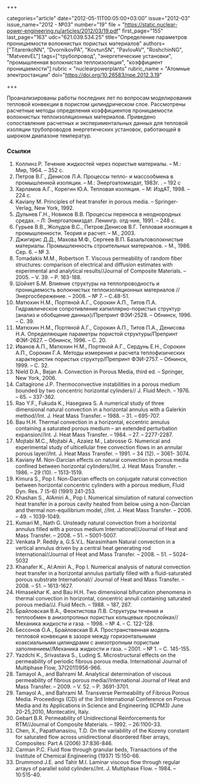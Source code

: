 +++

categories="article"
date="2012-05-11T00:05:00+03:00"
issue="2012-03"
issue_name="2012 - №03"
number="19"
file = "https://static.nuclear-power-engineering.ru/articles/2012/03/19.pdf"
first_page="155"
last_page="163"
udc="621.039.534.25"
title="Определение параметров проницаемости волокнистых пористых материалов"
authors=["TitarenkoNN", "DvornikovPA", "KovtunSN", "PavlovAV", "RoshchinNG", "MatveevEL"]
tags=["трубопровод", "энергетические установки", "промышленная волокнистая теплоизоляция", "коэффициент проницаемости"]
rubric = "nuclearpowerplants"
rubric_name = "Aтомные электростанции"
doi="https://doi.org/10.26583/npe.2012.3.19"

+++

Проанализированы работы последних лет по вопросам моделирования тепловой конвекции в пористом цилиндрическом слое. Рассмотрены расчетные методы определения коэффициентов проницаемости волокнистых теплоизоляционных материалов. Приведено сопоставление расчетных и экспериментальных данных для тепловой изоляции трубопроводов энергетических установок, работающей в широком диапазоне температур.

### Ссылки

1. Коллинз Р. Течение жидкостей через пористые материалы. – М.: Мир, 1964. – 352 с.
2. Петров В.Г., Денисов Л.А. Процессы тепло- и массообмена в промышленной изоляции. – М.: Энергоатомиздат, 1983г. . – 192 с
3. Харламов А.Г., Корегин Ю.А. Тепловая изоляция. – М: ИздАТ, 1998. – 224 с.
4. Kaviany M. Principles of heat transfer in porous media. – Springer-Verlag, New York, 1992.
5. Дульнев Г.Н., Новиков В.В. Процессы переноса в неоднородных средах. – Л: Энергоатомиздат. Ленингр. отд-ние, 1991. – 248 с.
6. Гурьев В.В., Жолудов B.C., Петров:Денисов В.Г. Тепловая изоляция в промышленности. Теория и расчет. – М., 2003.
7. Джигирис Д.Д., Махова М.Ф., Сергеев В.П. Базальтоволокнистые материалы. Промышленность строительных материалов. – М., 1986. Сер. 6. – № 3.
8. Tomadakis M.M., Robertson T. Viscous permeability of random fiber structures: comparison of electrical and diffusion estimates with experimental and analytical results//Journal of Composite Materials. – 2005. – V. 39. – Р. 163-188.
9. Шойхет Б.М. Влияние структуры на теплопроводность и проницаемость волокнистых теплоизоляционных материалов // Энергосбережение. – 2008. – № 7. – С.48-51.
10. Матюхин Н.М., Портяной А.Г., Сорокин А.П., Титов П.А. Гидравлическое сопротивление капиллярно-пористых структур (анализ и обобщение данных)/Препринт ФЭИ-2528. – Обнинск, 1996. – С. 39.
11. Матюхин Н.М., Портяной А.Г., Сорокин А.П., Титов П.А., Денисова Н.А. Определяющие параметры пористой структуры/Препринт ФЭИ-2627. – Обнинск, 1996. – С. 20.
12. Иванов А.П., Матюхин Н.М., Портяной А.Г., Сердунь Е.Н., Сорокин А.П., Сорокин Г.А. Методы измерения и расчета теплофизических характеристик пористых структур/Препринт ФЭИ-2757. – Обнинск, 1999. – С. 32.
13. Nield D.A., Bejan A. Convection in Porous Media, third ed. – Springer, New York, 2006.
14. Caltagirone J.P. Thermoconvective instabilities in a porous medium bounded by two concentric horizontal cylinders// J. Fluid Mech. – 1976. – 65. – 337-362.
15. Rao Y.F., Fukuda K., Hasegawa S. A numerical study of three dimensional natural convection in a horizontal annulus with a Galerkin method//Int. J. Heat Mass Transfer. – 1988. – 31. – 695-707.
16. Bau H.H. Thermal convection in a horizontal, eccentric annulus containing a saturated porous medium – an extended perturbation expansion//Int. J. Heat Mass Transfer. – 1984. – 27. – 2277-2287.
17. Mojtabi M.C., Mojtabi A., Azaiez M., Labrosse G. Numerical and experimental study of ulticellular free convection flows in an annular porous layer//Int. J. Heat Mass Transfer. – 1991. – 34 (12). – 3061- 3074.
18. Kaviany M. Non-Darcian effects on natural convection in porous media confined between horizontal cylinders//Int. J. Heat Mass Transfer. – 1986. – 29 (10). – 1513-1519.
19. Kimura S., Pop I. Non-Darcian effects on conjugate natural convection between horizontal concentric cylinders with a porous medium, Fluid Dyn. Res. 7 (5-6) (1991) 241-253.
20. Khashan S., AlAmiri A., Pop I. Numerical simulation of natural convection heat transfer in a porous cavity heated from below using a non-Darcian and thermal non-equilibrium model, //Int. J. Heat Mass Transfer. – 2006. – 49. – 1039-1049.
21. Kumari M., Nath G. Unsteady natural convection from a horizontal annulus filled with a porous medium International//Journal of Heat and Mass Transfer. – 2008. – 51. – 5001-5007.
22. Venkata P. Reddy a, G.S.V.L. Narasimham Natural convection in a vertical annulus driven by a central heat generating rod International//Journal of Heat and Mass Transfer. – 2008. – 51. – 5024-5032
23. Khanafer K., Al:Amiri A., Pop I. Numerical analysis of natural convection heat transfer in a horizontal annulus partially filled with a fluid-saturated porous substrate International// Journal of Heat and Mass Transfer. – 2008. – 51. – 1613-1627.
24. Himasekhar K. and Bau H.H. Two dimensional bifurcation phenomena in thermal convection in horizontal, concentric annuli containing saturated porous media//J. Fluid Mech. – 1988. – 187, 267.
25. Брайловская В.А., Феоктистова Л.В. Структуры течения и теплообмен в анизотропных пористых кольцевых прослойках//Механика жидкости и газа. – 1998. – № 4. – С. 122-128.
26. Бессонов О.А., Брайловская В.А. Пространственная модель тепловой конвекции в зазоре между горизонтальными коаксиальными цилиндрами с анизотропным пористым заполнением//Механика жидкости и газа. – 2001. – № 1. – С. 145-155.
27. Yazdchi K., Srivastava S., Luding S. Microstructural effects on the permeability of periodic fibrous porous media. International Journal of Multiphase Flow, 37(2011)956-966.
28. Tamayol A., and Bahrami M. Analytical determination of viscous permeability of fibrous porous media//International Journal of Heat and Mass Transfer. – 2009. – V. 52. – Р. 3691-3701.
29. Tamayol A., and Bahrami M. Transverse Permeability of Fibrous Porous Media. Proceedings (CD) of the 3rd International Conference on Porous Media and its Applications in Science and Engineering (ICPM3) June 20-25,2010, Montecatini, Italy.
30. Gebart B.R. Permeability of Unidirectional Reinforcements for RTM//Journal of Composite Materials. – 1992. – 26:1100-33.
31. Chen, X., Papathanasiou, T.D. On the variability of the Kozeny constant for saturated flow across unidirectional disordered fiber arrays, Composites: Part A (2006) 37:836-846.
32. Carman P.C. Fluid flow through granular beds, Transactions of the Institute of Chemical Engineering (1937) 15:150-66.
33. Drummond J.E. and Tahir M.I. Laminar viscous flow through regular arrays of parallel solid cylinders//Int. J. Multiphase Flow. – 1984. – 10:515-40.